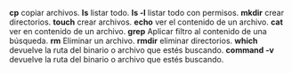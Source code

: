 **cp** copiar archivos.
**ls** listar todo. 
**ls -l** listar todo con permisos. 
**mkdir** crear directorios. 
**touch** crear archivos. 
**echo** ver el contenido de un archivo.
**cat** ver en contenido de un archivo.
**grep** Aplicar filtro al contenido de una búsqueda.
**rm** Eliminar un archivo. 
**rmdir** eliminar directorios.
**which** devuelve la ruta del binario o archivo que estés buscando.
**command -v** devuelve la ruta del binario o archivo que estés buscando.




